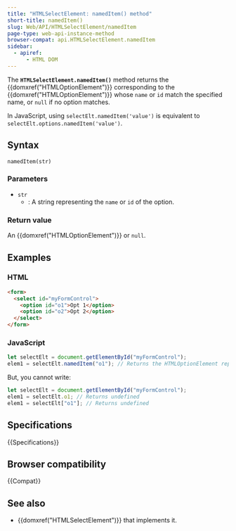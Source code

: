 ```yaml
---
title: "HTMLSelectElement: namedItem() method"
short-title: namedItem()
slug: Web/API/HTMLSelectElement/namedItem
page-type: web-api-instance-method
browser-compat: api.HTMLSelectElement.namedItem
sidebar:
  - apiref:
      - HTML DOM
---
```


The **`HTMLSelectElement.namedItem()`** method returns the
{{domxref("HTMLOptionElement")}} corresponding to the {{domxref("HTMLOptionElement")}}
whose `name` or `id` match the specified name, or
`null` if no option matches.

In JavaScript, using `selectElt.namedItem('value')` is equivalent to `selectElt.options.namedItem('value')`.

## Syntax

```js-nolint
namedItem(str)
```

### Parameters

- `str`
  - : A string representing the `name` or `id` of the option.

### Return value

An {{domxref("HTMLOptionElement")}} or `null`.

## Examples

### HTML

```html
<form>
  <select id="myFormControl">
    <option id="o1">Opt 1</option>
    <option id="o2">Opt 2</option>
  </select>
</form>
```

### JavaScript

```js
let selectElt = document.getElementById("myFormControl");
elem1 = selectElt.namedItem("o1"); // Returns the HTMLOptionElement representing #o1
```

But, you cannot write:

```js
let selectElt = document.getElementById("myFormControl");
elem1 = selectElt.o1; // Returns undefined
elem1 = selectElt["o1"]; // Returns undefined
```

## Specifications

{{Specifications}}

## Browser compatibility

{{Compat}}

## See also

- {{domxref("HTMLSelectElement")}} that implements it.
